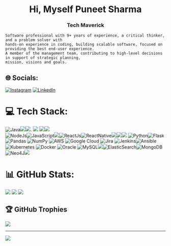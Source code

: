 <h1 align="center">Hi, Myself Puneet Sharma</h1>
<h3 align="center">Tech Maverick</h3>

<!-- <img align="right" alt="Coding" width="400" src="https://media1.giphy.com/media/qgQUggAC3Pfv687qPC/giphy.gif"> -->

    Software professional with 9+ years of experience, a critical thinker, and a problem solver with 
    hands-on experience in coding, building scalable software, focused on providing the best end-user experience.
    A member of the management team, contributing to high-level decisions in support of strategic planning, 
    mission, visions and goals.

## 🌐 Socials:
[![Instagram](https://img.shields.io/badge/Instagram-%23E4405F.svg?logo=Instagram&logoColor=white)](https://instagram.com/sharmapuneet1510) [![LinkedIn](https://img.shields.io/badge/LinkedIn-%230077B5.svg?logo=linkedin&logoColor=white)](https://www.linkedin.com/in/puneet-sharma-10200827/) 

# 💻 Tech Stack:
![Java](https://img.shields.io/badge/java-%23ED8B00.svg?style=for-the-badge&logo=java&logoColor=white)![](https://img.shields.io/badge/testing%20library-323330?style=for-the-badge&logo=testing-library&logoColor=red)![](https://img.shields.io/badge/Spring-6DB33F?style=for-the-badge&logo=spring&logoColor=white). ![](https://img.shields.io/badge/Hibernate-59666C?style=for-the-badge&logo=Hibernate&logoColor=white)
![](https://img.shields.io/badge/HTML-239120?style=for-the-badge&logo=html5&logoColor=white)![](https://img.shields.io/badge/CSS-239120?&style=for-the-badge&logo=css3&logoColor=white)<br>
  ![NodeJs](https://img.shields.io/badge/Node.js-43853D?style=for-the-badge&logo=node.js&logoColor=white)![JavaScript](https://img.shields.io/badge/JavaScript-323330?style=for-the-badge&logo=javascript&logoColor=F7DF1E)![](https://img.shields.io/badge/TypeScript-007ACC?style=for-the-badge&logo=typescript&logoColor=white)![ReactJs](https://img.shields.io/badge/React-20232A?style=for-the-badge&logo=react&logoColor=61DAFB)![ReactNative](https://img.shields.io/badge/React_Native-20232A?style=for-the-badge&logo=react&logoColor=61DAFB)![](https://img.shields.io/badge/Redux-593D88?style=for-the-badge&logo=redux&logoColor=white)![](https://img.shields.io/badge/React_Router-CA4245?style=for-the-badge&logo=react-router&logoColor=white)![](https://img.shields.io/badge/jQuery-0769AD?style=for-the-badge&logo=jquery&logoColor=white)
![Python](https://img.shields.io/badge/python-3670A0?style=for-the-badge&logo=python&logoColor=ffdd54)![Flask](https://img.shields.io/badge/flask-%23000.svg?style=for-the-badge&logo=flask&logoColor=white)![Pandas](https://img.shields.io/badge/pandas-%23150458.svg?style=for-the-badge&logo=pandas&logoColor=white) ![NumPy](https://img.shields.io/badge/numpy-%23013243.svg?style=for-the-badge&logo=numpy&logoColor=white)
![AWS](https://img.shields.io/badge/AWS-%23FF9900.svg?style=for-the-badge&logo=amazon-aws&logoColor=white) ![Google Cloud](https://img.shields.io/badge/Google_Cloud-4285F4?style=for-the-badge&logo=google-cloud&logoColor=white)
![Jira](https://img.shields.io/badge/jira-%230A0FFF.svg?style=for-the-badge&logo=jira&logoColor=white) 
![Jenkins](https://img.shields.io/badge/jenkins-%232C5263.svg?style=for-the-badge&logo=jenkins&logoColor=white)![Ansible](https://img.shields.io/badge/ansible-%231A1918.svg?style=for-the-badge&logo=ansible&logoColor=white)  ![Kubernetes](https://img.shields.io/badge/kubernetes-%23326ce5.svg?style=for-the-badge&logo=kubernetes&logoColor=white) ![Docker](https://img.shields.io/badge/docker-%230db7ed.svg?style=for-the-badge&logo=docker&logoColor=white) 
![Oracle](https://img.shields.io/badge/Oracle-F80000?style=for-the-badge&logo=Oracle&logoColor=white) ![MySQL](https://img.shields.io/badge/mysql-%2300f.svg?style=for-the-badge&logo=mysql&logoColor=white)![](https://img.shields.io/badge/SQLite-07405E?style=for-the-badge&logo=sqlite&logoColor=white)![ElasticSearch](https://img.shields.io/badge/-ElasticSearch-005571?style=for-the-badge&logo=elasticsearch)![MongoDB](https://img.shields.io/badge/MongoDB-%234ea94b.svg?style=for-the-badge&logo=mongodb&logoColor=white)![Neo4J](https://img.shields.io/badge/Neo4j-018bff?style=for-the-badge&logo=neo4j&logoColor=white)![](https://img.shields.io/badge/Kibana-005571?style=for-the-badge&logo=Kibana&logoColor=white)

# 📊 GitHub Stats:
![](https://github-readme-stats.vercel.app/api?username=sharmapuneet1510&theme=dark&hide_border=false&include_all_commits=false&count_private=false)
![](https://github-readme-streak-stats.herokuapp.com/?user=sharmapuneet1510&theme=dark&hide_border=false)
![](https://github-readme-stats.vercel.app/api/top-langs/?username=sharmapuneet1510&theme=dark&hide_border=false&include_all_commits=false&count_private=false&layout=compact)


## 🏆 GitHub Trophies
![](https://github-profile-trophy.vercel.app/?username=sharmapuneet1510&theme=radical&no-frame=false&no-bg=true&margin-w=4)

---
[![](https://visitcount.itsvg.in/api?id=sharmpuneet1510&label=Profile%20Views&color=6&pretty=true)](https://visitcount.itsvg.in)
